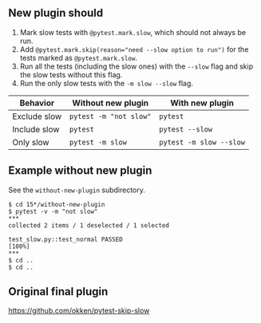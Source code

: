 ## New plugin should

1. Mark slow tests with `@pytest.mark.slow`, which should not always be run.
2. Add `@pytest.mark.skip(reason="need --slow option to run")` for the tests marked as `@pytest.mark.slow`.
3. Run all the tests (including the slow ones) with the `--slow` flag and skip the slow tests without this flag.
4. Run the only slow tests with the `-m slow --slow` flag.

| Behavior     | Without new plugin     | With new plugin         |
|--------------|------------------------|-------------------------|
| Exclude slow | `pytest -m "not slow"` | `pytest`                |
| Include slow | `pytest`               | `pytest --slow`         |
| Only slow    | `pytest -m slow`       | `pytest -m slow --slow` |

## Example without new plugin

See the `without-new-plugin` subdirectory.

```unix
$ cd 15*/without-new-plugin
$ pytest -v -m "not slow"
***
collected 2 items / 1 deselected / 1 selected                                                                                                                                                                                  

test_slow.py::test_normal PASSED                                                                                  [100%]
***
$ cd ..
$ cd ..
```

## Original final plugin

https://github.com/okken/pytest-skip-slow